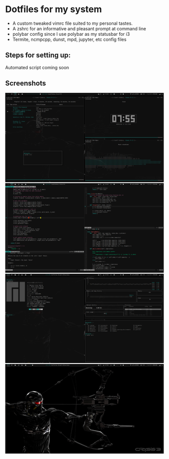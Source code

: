 # Dotfiles for my system
* A custom tweaked vimrc file suited to my personal tastes.
* A zshrc for an informative and pleasant prompt at command line
* polybar config since I use polybar as my statusbar for i3
* Termite, ncmpcpp, dunst, mpd, jupyter, etc config files

## Steps for setting up:
Automated script coming soon

## Screenshots

![image1](./img1.png)
![image2](./img2.png)
![image3](./img3.png)
![image4](./img4.png)
